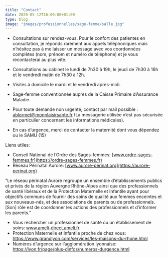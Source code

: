 ```yaml
---
title: "Contact"
date: 2020-05-12T16:00:00+01:00
type: blog
image: "images/professionnelles/sage-femme/salle.jpg"
---
```


- Consultations sur rendez-vous. Pour le confort des patientes en consultation, je réponds rarement aux appels téléphoniques mais n’hésitez pas à me laisser un message avec vos coordonnées complètes (nom, prénom et numéro de téléphone) et je vous recontacterai au plus vite.

- Consultations au cabinet le lundi de 7h30 à 19h, le jeudi de 7h30 à 16h et le vendredi matin de 7h30 à 12h.

- Visites à domicile le mardi et le vendredi après-midi.

- Sage-femme conventionnée auprès de la Caisse Primaire d’Assurance Maladie.

- Pour toute demande non urgente, contact par mail possible : ablormet@monplaisirsante.fr (La messagerie utilisée n’est pas sécurisée en particulier concernant les informations médicales).

- En cas d’urgence, merci de contacter la maternité dont vous dépendez ou le SAMU (15)

Liens utiles:

- Conseil National de l’Ordre des Sages-femmes: [www.ordre-sages-femmes.fr](https://ordre-sages-femmes.fr)
- Réseau Périnatal Aurore: [www.aurore-perinat.org](https://aurore-perinat.org)


“Le réseau périnatal Aurore regroupe un ensemble d’établissements publics et privés de la région Auvergne Rhône-Alpes ainsi que des professionnels de santé libéraux et de la Protection Maternelle et Infantile ayant pour objectifs communs de fournir des soins de qualité aux femmes enceintes et aux nouveaux-nés, et des associations de parents ou de professionnels. [Son] rôle est de coordonner les actions des professionnels et d’informer les parents.”

- Vous rechercher un professionnel de santé ou un établissement de soins: www.ameli-direct.ameli.fr
- Protection Maternelle et Infantile proche de chez vous: https://www.grandlyon.com/services/les-maisons-du-rhone.html
- Numéros d’urgence sur l’agglomération lyonnaise: https://lyon.fr/page/plus-dinfos/numeros-durgence.html

